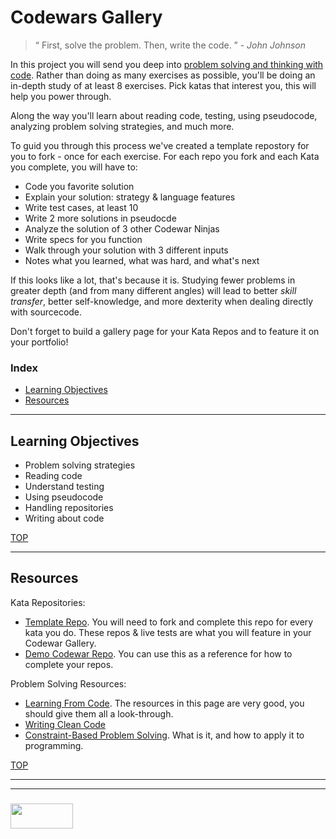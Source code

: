 # Codewars Gallery

> “ First, solve the problem. Then, write the code. ”  - _John Johnson_

In this project you will send you deep into [problem solving and thinking with code](http://elewa.education/2018/01/22/thinking-computer-thoughts/).  Rather than doing as many exercises as possible, you'll be doing an in-depth study of at least 8 exercises.  Pick katas that interest you, this will help you power through.  

Along the way you'll learn about reading code, testing, using pseudocode, analyzing problem solving strategies, and much more.   

To guid you through this process we've created a template repostory for you to fork - once for each exercise.  For each repo you fork and each Kata you complete, you will have to:
* Code you favorite solution
* Explain your solution: strategy & language features
* Write test cases, at least 10
* Write 2 more solutions in pseudocde
* Analyze the solution of 3 other Codewar Ninjas
* Write specs for you function
* Walk through your solution with 3 different inputs
* Notes what you learned, what was hard, and what's next

If this looks like a lot, that's because it is.  Studying fewer problems in greater depth (and from many different angles) will lead to better _skill transfer_, better self-knowledge, and more dexterity when dealing directly with sourcecode.  

Don't forget to build a gallery page for your Kata Repos and to feature it on your portfolio!

### Index
* [Learning Objectives](#learning-objectives)
* [Resources](#resources)

---

## Learning Objectives

* Problem solving strategies
* Reading code
* Understand testing
* Using pseudocode
* Handling repositories
* Writing about code

[TOP](#index)

---

## Resources

Kata Repositories:
* [Template Repo](https://github.com/elewa-academy/exercise-template-repo).  You will need to fork and complete this repo for every kata you do.  These repos & live tests are what you will feature in your Codewar Gallery.
* [Demo Codewar Repo](https://github.com/elewa-student/String-Reverser).  You can use this as a reference for how to complete your repos.

Problem Solving Resources:
* [Learning From Code](https://elewa-academy.github.io/General-Resources/programming-resources/learning-from-code.html).  The resources in this page are very good, you should give them all a look-through.
* [Writing Clean Code](https://elewa-academy.github.io/General-Resources/programming-resources/clean-code.html)
* [Constraint-Based Problem Solving](https://elewa-academy.github.io/General-Resources/key-resources/problem-solving.html).  What is it, and how to apply it to programming.


[TOP](#index)


___
___
### <a href="http://elewa.education/blog" target="_blank"><img src="https://user-images.githubusercontent.com/18554853/34921062-506450ae-f97d-11e7-875f-6feeb26ad72d.png" width="100" height="40"/></a>

